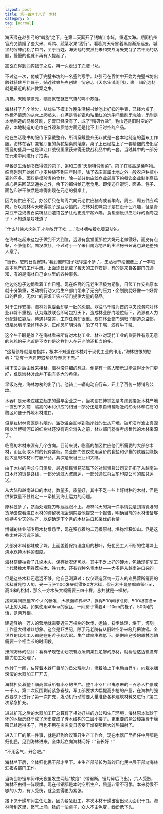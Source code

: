 ```yaml
---
layout: post
title: 第一百六十八节　木材
category: 5
tag: [normal]
---
```


海天号在赵引弓的“斡旋”之下，在第二天离开了钱塘江水域，重返大海。期间杭州官府又馈赠了些大米、鸡鸭、蔬菜水果“践行”。看着海天号冒着黑烟渐渐远去，城里的官绅们松了口气，至于百姓，海天号的突然到来和突然消失充当了若干天的话题，慢慢的也就不再有人提起了。

高玄在得到四两银子之后，再一次走进了完璧书坊。

不过这一次，他成了完璧书坊的一名签约写手。赵引弓在百忙中开始为完璧书坊出版社搭建写作班子，贴近社会热点创建一份杂志《天水生活周刊》，第一辑的选材就是最近的杭州教案之争。

清晨，天刚蒙蒙亮，临高就在就在气笛的鸣中苏醒。

海林打了几个哈欠，从枕头下摸出昨晚生活秘书给他上好弦的手表，已经六点了。他极不情愿的从床上爬起来，在满是青花瓷和釉里红的洗手间里刷牙洗脸，牙刷是本地制造的马鬃牙刷，牙膏已经没有了，成了“精研竹盐”，毛巾还是旧时空的产品，本地制造的毛巾在外观和质地方面还是比不上旧时空的产品。

他在生活秘书的服侍下穿戴整齐，所谓穿戴整齐无非就是一套本地制造的蓝布工作服。海林在客厅兼餐厅里的黄花梨桌前落座，桌子上已经摆上了一套精细的成化官窑瓷的餐具―这是珠江口战役里缴获来得无数战利品中的一套。当时其中的一部分在元老中间进行了拍卖。

早餐是生活秘书做得做的包子、粥和二碟“天厨特供酱菜”。包子在临高是稀罕物。临高刚刚开始推广小麦种植不到三年时间，除了农庄直属土地之外一般农户种植小麦的不多。面粉是很珍贵的食材。除一部分供应给商业部属下的餐饮企业制作高级点心用来回笼流通券之外，余下的都供给元老食用。即使这样馄饨、面条、包子、面包和饼干依然是难得出现在元老的餐桌上。

因为肉供应不足，办公厅只在每周六向元老供应猪肉或者羊肉，周三、周五供应鸡肉。所以海林今天吃得包子是豆沙馅的。海林对甜味包子是在没什么兴趣，但是青菜豆干包或者白菜粉丝油渣馅包子让他更提不起兴趣。食堂据说供应油炸的鱼肉包子・不知道是啥味道？

“什么时候大肉包子才能敞开了吃……”海林嘀咕着吃着豆沙包。

在海林吃起来这包子做到不大到位，远没有食堂里那位大妈元老做得好，面皮有点黏，不够蓬松，面没发好。不过对于一个来自南方地区的生活秘书来说也算是差强人意了。

“首长，您的日程安排。”看到他的包子吃得差不多了，生活秘书给他送上了一本临高本地产的工作手册。上面逐日记载了每天的工作安排，有的是来自各部门的通知，有的是海林自己企业里的各种事务。

他边吃包子边翻看着工作日程。现在临高的元老生活极为紧张，日常工作安排原本就十分繁重，发动机行动又给生产部门带来了无穷的压力・企划院就好像一个好胃口的巨兽，无休止的要求工农业部门提供大量的祭品。

对于工作安排，海林对执委会却是一肚的怨恨。以往马千瞩为首的中央政务院对林业非常不重视，认为煤铁联合即可包打天下。造成林业部门地位低下，资源和人力分配排位靠后，待遇非常差，工作任务却很重。现在林业部门划归了制造总监部，但是处境却没好转多少，正如吴旷明说得：没了马千瞩，还有牛千瞩。

这个牛千瞩是谁？在海林看来所有对木材工业、林业对现代工业的重要性有意无意的忽视的元老都是不幸的是这样的人在元老院还相当的多。

“这帮领导就是瞎指挥，根本不知道在木材对于现代工业的作用。”海林恨恨的想着：“总有一天要把这帮领导都换下去。”

换下去之后由谁来接替，海林没仔细的想过，倒是有一些人暗示过能做得比他们更好，但是海林对此并不抱有多大的希望。

早饭吃完，海林匆匆的出了门。他骑上一辆电动自行车，开上了百仞－博铺的公路。

木器厂是元老院建立起来的最早企业之一，当初设在博铺就是考虑到接近木材产地一直到不久前・临高的木材供应的相当一部分还是来自博铺附近的红树林和临高的黎区和便于外地木材进口。

但是红树林资源是有限的，滥砍滥会影响到海岸线的生态环境，破坏沿岸渔业资源所以当博铺河口的红树林还没有完全消失之前，林业部门就得考虑替代的木材来源了。

临高的木材来源有几个方向。目前来说，临高的黎区供应他们所需要的大部分木材，而且获取木材的代价甚低。商业部门仅仅使用廉价的食盐和少量的铁器就能换回大量的木材和竹藤产品。其次是来自三亚和大陆。

由于木材的需求与日俱增，最近殖民贸易部属下的对越贸易公司又开拓了从越南进口木材的贸易路线，一部分通过大波航运，一部分通过荷兰东印度公司的船只运送。

从大陆和越南进口的木材，数量多，质量好，其中不乏一些上好树种的木材，但是供货数量不甚稳定－－牵扯到海上运力的问题。

原料是多了，然而处理能力却远远跟不上。海林今天的第一件事情就是到博铺港的货场去查看进口木材的滞留状况企划院要他提交一个报告，明确目前的木材储备够维持多少天的生产，以便确定下个月的木材进口和采伐的数量。

博铺的林业部专用木材堆场里，现在积存着约二万根原材。堪称堆积如山。但是这些木材还远远不够。

大部分木料都堆成了垛，上面盖着保持湿度用的枝叶，归化民工人不断的往堆垛上浇水保持木料的湿度。

海林随便抽看了几垛木头，保存状况还可以。其中不乏上好的硬木，包括现在军工上代替橡木用得荔枝木、铁力木，还有各种名贵木材――大多是从越南进口来的。

但是这些木料还远远不够。他自己测算过：仅仅建造容纳一万人的难民营所需要的木料就是惊人的。光一万张110O张床就得180方木料，假设木头是底部直径15m，高4米的松树，那么一方木头大概需要三四十棵，总共就是～棵树。

按照每间房屋20个人的标准，大概面积有457，就得500间标准房，500根直径m以上的大梁。如果使用40kna的宽瓦，一间房子需要4－10cm的椽子，500间的话，是两万根。

建造容纳一万人的营地就需要近三万棵树的砍伐，运输，初步处理，烘干，切割。工作量大得难以想象。这会是17世纪，除了元老院有从旧时空带来的几把油锯。全世界的伐木工人都是在用斧子和大锯。生产效率堪称低下。要供应足够的原材恐怕需要一个相当长的时间段。

按照海林的估计：看样子现在企划院有办法调集到足够的原材，就看他这边有没有能力加工处理了。

他转了一圈，估算着木器厂目前的日处理能力，沉着脸上了电动自行车，向着浓烟滚滚的木器加工厂开去。

海林担负着整个临高体系所有木器的生产。整个木器厂已由原来的一百余人扩张成一千人。第二次反围剿前紧急备战，军工部要求大幅提高步枪的产量，在海林的强烈要求下进行了第一次扩充，发动机行动前要大量准备各种建筑材料又进行了第二次紧急扩充。

进过扩充之后的木器加工厂总算有了相对好些的办公和生产环境，海林原本耿耿于怀的木板房终于成了历史变成了砖木结构的二层小楼了。更重要的是公楼距离干燥窑已经远得多了，再也不用在炎炎夏日忍受干燥窑那巨大的热辐射了。

进入工厂的第一件事，就是赶到会议室开生产工作会。现在木器厂里担任中层都是归化民，见到海林进来，全体起立向海林问好：“首长好！”

“不用客气，开会吧。”

海林坐下后，全体归化民干部才坐下。由生产部部长为首的归化民中层干部向海林汇报各部门工作。

当听到带锯车间昨天夜里发生两起“放炮”（带锯断，锯片碎后飞出），六人受伤，海林不由得一阵烦燥。现在带锯都是本时空所生产，质量非常不可靠。本来就很不够的人力，有人受伤，就会变得更为紧张。

接下来干燥车间主任汇报，因为紧急赶工，本次木材干燥出窑出现大面积干口。海林听到这里，怒气上涌，猛的一拍桌子，众人不由色变，纷纷低下头。